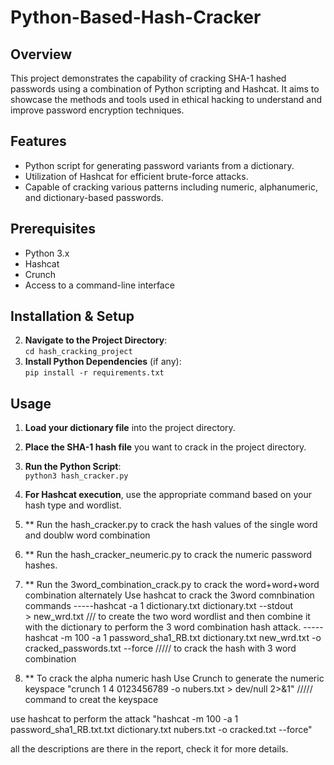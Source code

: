 # Python-Based-Hash-Cracker



## Overview
This project demonstrates the capability of cracking SHA-1 hashed passwords using a combination of Python scripting and Hashcat. It aims to showcase the methods and tools used in ethical hacking to understand and improve password encryption techniques.

## Features
- Python script for generating password variants from a dictionary.
- Utilization of Hashcat for efficient brute-force attacks.
- Capable of cracking various patterns including numeric, alphanumeric, and dictionary-based passwords.

## Prerequisites
- Python 3.x
- Hashcat
- Crunch
- Access to a command-line interface

## Installation & Setup
2. **Navigate to the Project Directory**:  
   `cd hash_cracking_project`
3. **Install Python Dependencies** (if any):  
   `pip install -r requirements.txt`

## Usage
1. **Load your dictionary file** into the project directory.
2. **Place the SHA-1 hash file** you want to crack in the project directory.
3. **Run the Python Script**:  
   `python3 hash_cracker.py`
4. **For Hashcat execution**, use the appropriate command based on your hash type and wordlist.

5. ** Run the hash_cracker.py to crack the hash values of the single word and doublw word combination

6. ** Run the hash_cracker_neumeric.py to crack the numeric password hashes.

7. ** Run the 3word_combination_crack.py to crack the word+word+word combination
alternately 
Use hashcat to crack the 3word comnbination
commands
-----hashcat -a 1 dictionary.txt  dictionary.txt  --stdout > new_wrd.txt    /// to create the two word wordlist and then combine it with the dictionary to perform the 3 word combination hash attack.
-----hashcat -m 100 -a 1 password_sha1_RB.txt dictionary.txt new_wrd.txt -o cracked_passwords.txt --force   ///// to crack the hash with 3 word combination

8. ** To crack the alpha numeric hash
Use Crunch to generate the numeric keyspace "crunch 1 4 0123456789 -o nubers.txt > dev/null 2>&1"   ///// command to creat the keyspace 

use hashcat to perform the attack "hashcat -m 100 -a 1 password_sha1_RB.txt.txt dictionary.txt nubers.txt -o cracked.txt --force"

all the descriptions are there in the report, check it for more details.

